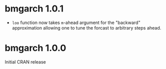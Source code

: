# bmgarch 1.0.1

* `loo` function now takes `m`-ahead argument for the "backward" approximation allowing one to tune the forcast to arbitrary steps ahead.

# bmgarch 1.0.0
Initial CRAN release
